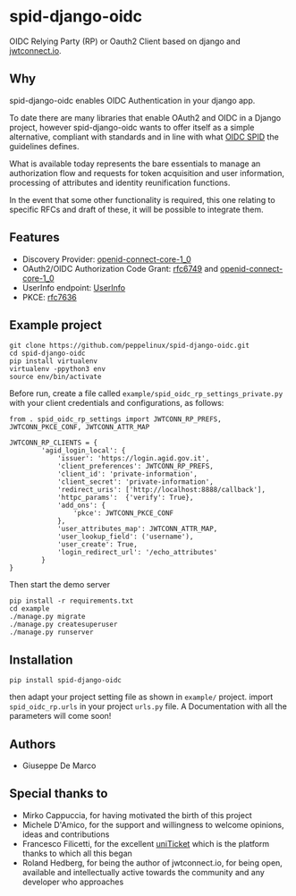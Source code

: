 # spid-django-oidc
OIDC Relying Party (RP) or Oauth2 Client based on django and [jwtconnect.io](https://jwtconnect.io/).

## Why

spid-django-oidc enables OIDC Authentication in your django app.

To date there are many libraries that enable OAuth2 and OIDC in a Django project,
however spid-django-oidc wants to offer itself as a simple alternative, compliant with
standards and in line with what [OIDC SPID](https://docs.italia.it/AgID/documenti-in-consultazione/lg-openidconnect-spid-docs/it/bozza/index.html)
the guidelines defines.

What is available today represents the bare essentials to manage an authorization flow and requests
for token acquisition and user information, processing of attributes and identity reunification functions.

In the event that some other functionality is required, this one relating to specific RFCs and draft of these, it will be possible to integrate them.

## Features

 - Discovery Provider: [openid-connect-core-1_0](https://openid.net/specs/openid-connect-core-1_0.html#SelfIssuedDiscovery)
 - OAuth2/OIDC Authorization Code Grant: [rfc6749](https://tools.ietf.org/html/rfc6749#section-4.1) and [openid-connect-core-1_0](https://openid.net/specs/openid-connect-core-1_0.html#CodeFlowAuth)
 - UserInfo endpoint: [UserInfo](https://openid.net/specs/openid-connect-core-1_0.html#UserInfo)
 - PKCE: [rfc7636](https://tools.ietf.org/html/rfc7636)

## Example project

````
git clone https://github.com/peppelinux/spid-django-oidc.git
cd spid-django-oidc
pip install virtualenv
virtualenv -ppython3 env
source env/bin/activate
````

Before run, create a file called `example/spid_oidc_rp_settings_private.py` with your client credentials and configurations, as follows:

````
from . spid_oidc_rp_settings import JWTCONN_RP_PREFS, JWTCONN_PKCE_CONF, JWTCONN_ATTR_MAP

JWTCONN_RP_CLIENTS = {
        'agid_login_local': {
            'issuer': 'https://login.agid.gov.it',
            'client_preferences': JWTCONN_RP_PREFS,
            'client_id': 'private-information',
            'client_secret': 'private-information',
            'redirect_uris': ['http://localhost:8888/callback'],
            'httpc_params':  {'verify': True},
            'add_ons': {
                'pkce': JWTCONN_PKCE_CONF
            },
            'user_attributes_map': JWTCONN_ATTR_MAP,
            'user_lookup_field': ('username'),
            'user_create': True,
            'login_redirect_url': '/echo_attributes'
        }
}
````

Then start the demo server
````
pip install -r requirements.txt
cd example
./manage.py migrate
./manage.py createsuperuser
./manage.py runserver
````

## Installation


````
pip install spid-django-oidc
````

then adapt your project setting file as shown in `example/` project.
import `spid_oidc_rp.urls` in your project `urls.py` file.
A Documentation with all the parameters will come soon!


## Authors

 - Giuseppe De Marco


## Special thanks to

 - Mirko Cappuccia, for having motivated the birth of this project
 - Michele D'Amico, for the support and willingness to welcome opinions, ideas and contributions
 - Francesco Filicetti, for the excellent [uniTicket](https://github.com/UniversitaDellaCalabria/uniTicket) which is the platform thanks to which all this began
 - Roland Hedberg, for being the author of jwtconnect.io, for being open, available and intellectually active towards the community and any developer who approaches
